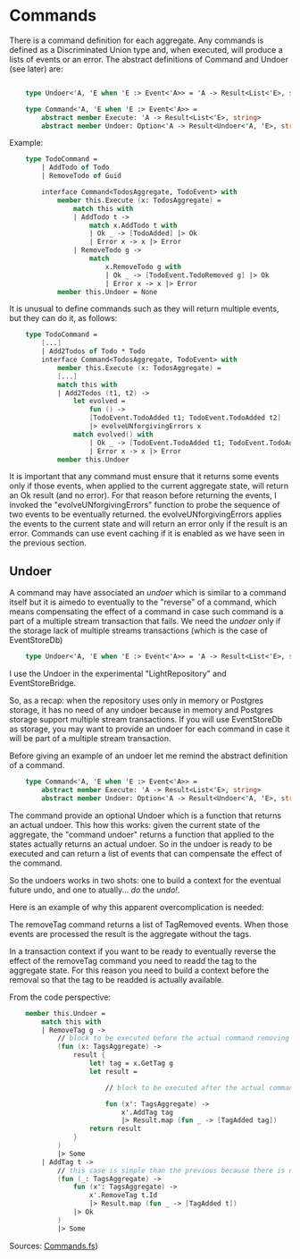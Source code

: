 # Commands

There is a command definition for each aggregate.
Any commands is defined as a Discriminated Union type and, when executed, will produce a lists of events or an error.
The abstract definitions of Command and Undoer (see later) are:

```FSharp

    type Undoer<'A, 'E when 'E :> Event<'A>> = 'A -> Result<List<'E>, string>

    type Command<'A, 'E when 'E :> Event<'A>> =
        abstract member Execute: 'A -> Result<List<'E>, string>
        abstract member Undoer: Option<'A -> Result<Undoer<'A, 'E>, string>>

```

Example:

```FSharp
    type TodoCommand =
        | AddTodo of Todo
        | RemoveTodo of Guid

        interface Command<TodosAggregate, TodoEvent> with
            member this.Execute (x: TodosAggregate) =
                match this with
                | AddTodo t -> 
                    match x.AddTodo t with
                    | Ok _ -> [TodoAdded] |> Ok
                    | Error x -> x |> Error
                | RemoveTodo g ->
                    match
                        x.RemoveTodo g with
                        | Ok _ -> [TodoEvent.TodoRemoved g] |> Ok
                        | Error x -> x |> Error
            member this.Undoer = None
```

It is unusual to define commands such as they will return multiple events, but they can do it, as follows:

```FSharp
    type TodoCommand =
        [...]
        | Add2Todos of Todo * Todo
        interface Command<TodosAggregate, TodoEvent> with
            member this.Execute (x: TodosAggregate) =
            [...]
            match this with
            | Add2Todos (t1, t2) -> 
                let evolved =
                    fun () ->
                    [TodoEvent.TodoAdded t1; TodoEvent.TodoAdded t2]
                    |> evolveUNforgivingErrors x
                match evolved() with
                    | Ok _ -> [TodoEvent.TodoAdded t1; TodoEvent.TodoAdded t2] |> Ok
                    | Error x -> x |> Error
            member this.Undoer

```
It is important that any command must ensure that it returns some events only if those events, when applied to the current aggregate state, will return an Ok result (and no error). 
For that reason before returning the events, I invoked the "evolveUNforgivingErrors" function to probe the sequence of two events to be eventually returned. the evolveUNforgivingErrors applies the events to the current state and will return an error only if the result is an error.
Commands can use event caching if it is enabled as we have seen in the previous section.

## Undoer

A command may have associated an _undoer_ which is similar to a command itself but it is aimedo to eventually to the "reverse" of a command, which means  compensating the effect of a command in case such command is a part of a multiple stream transaction that fails. We need the _undoer_ only if the storage lack of multiple streams transactions (which is the case of EventStoreDb)

```FSharp
    type Undoer<'A, 'E when 'E :> Event<'A>> = 'A -> Result<List<'E>, string>
```

I use the Undoer in the experimental "LightRepository" and EventStoreBridge.

So, as a recap: when the repository uses only in memory or Postgres storage, it has no need of any undoer because in memory and Postgres storage support multiple stream transactions.
If you will use EventStoreDb as storage, you may want to provide an undoer for each command in case it will be part of a multiple stream transaction.

Before giving an example of an undoer let me remind the abstract definition of a command.

```FSharp
    type Command<'A, 'E when 'E :> Event<'A>> =
        abstract member Execute: 'A -> Result<List<'E>, string>
        abstract member Undoer: Option<'A -> Result<Undoer<'A, 'E>, string>>
```

The command provide an optional Undoer which is a function that returns an actual undoer.
This how this works: given the current state of the aggregate, the "command undoer" returns a function that applied to the states actually returns an actual undoer.
So in the undoer is ready to be executed and can return a list of events that can compensate the effect of the command.

So the undoers works in two shots: one to build a context for the eventual future undo, and one to atually... _do_ the _undo!_. 

Here is an example of why this apparent overcomplication is needed:

The removeTag command returns a list of TagRemoved events. When those events are processed the result is the aggregate without the tags.

In a transaction context if you want to be ready to eventually reverse the effect of the removeTag command you need to readd the tag to the aggregate state. For this reason you need to build a context before the removal so that the tag to be readded is actually available.

From the code perspective:

```Fsharp
    member this.Undoer = 
        match this with
        | RemoveTag g -> 
            // block to be executed before the actual command removing tag is executed. It will return another function with the context needed (the tag itself)
            (fun (x: TagsAggregate) ->
                result {
                    let! tag = x.GetTag g
                    let result =

                        // block to be executed after the actual command removing tag is executed. It will return the list of events to be applied to the aggregate state to compensate the effect of the command. Note that the tag is the context needed to readd the tag to the aggregate state.

                        fun (x': TagsAggregate) ->
                            x'.AddTag tag 
                            |> Result.map (fun _ -> [TagAdded tag])
                    return result
                }
            )
            |> Some
        | AddTag t ->
            // this case is simple than the previous because there is no need to retrieve anything from the context before the command is executed. The context is the tag itself (particularly its id), that is not lost during the transaction.
            (fun (_: TagsAggregate) ->
                fun (x': TagsAggregate) ->
                    x'.RemoveTag t.Id 
                    |> Result.map (fun _ -> [TagAdded t])
                |> Ok
            )
            |> Some

```



Sources: [Commands.fs](https://github.com/tonyx/Sharpino/blob/main/Sharpino.Sample/aggregates/Todos/Commands.fs))


